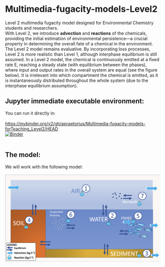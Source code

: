 # Multimedia-fugacity-models-Level2
Level 2 multimedia fugacity model designed for Environmental Chemistry students and researchers. </br>
With Level 2, we introduce **advection** and **reactions** of the chemicals, providing the initial estimation of environmental persistence—a crucial property in determining the overall fate of a chemical in the environment. The Level 2 model remains evaluative. By incorporating loss processes, Level 2 is more realistic than Level 1, although interphase equilibrium is still assumed. In a Level 2 model, the chemical is continuously emitted at a fixed rate E, reaching a steady state (with equilibrium between the phases), where input and output rates in the overall system are equal (see the figure below). It is irrelevant into which compartment the chemical is emitted, as it is instantaneously distributed throughout the whole system (due to the interphase equilibrium assumption).

## Jupyter immediate executable environment: 

You can run it directly in: </br></br>
https://mybinder.org/v2/gh/apraetorius/Multimedia-fugacity-models-forTeaching_Level2/HEAD </br>
[![Binder](https://mybinder.org/badge_logo.svg)](https://mybinder.org/v2/gh/apraetorius/Multimedia-fugacity-models-forTeaching_Level2/HEAD)
</br></br>

## The model: 
We will work with the following model:</br></br>
![alt text](https://github.com/marianne-s/Multimedia-fugacity-models-Level2/blob/main/img/LEVEL2_Figure2.png?raw=true)



